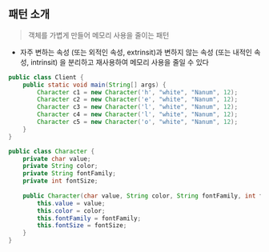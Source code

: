 ## 패턴 소개

> 객체를 가볍게 만들어 메모리 사용을 줄이는 패턴
    
- 자주 변하는 속성 (또는 외적인 속성, extrinsit)과 변하지 않는 속성 (또는 내적인 속성, intrinsit) 을 분리하고 재사용하여 메모리 사용을 줄일 수 있다

````java
public class Client {
    public static void main(String[] args) {
        Character c1 = new Character('h', "white", "Nanum", 12);
        Character c2 = new Character('e', "white", "Nanum", 12);
        Character c3 = new Character('l', "white", "Nanum", 12);
        Character c4 = new Character('l', "white", "Nanum", 12);
        Character c5 = new Character('o', "white", "Nanum", 12);
    }
}

public class Character {
    private char value;
    private String color;
    private String fontFamily;
    private int fontSize;
    
    public Character(char value, String color, String fontFamily, int fontSize) {
        this.value = value;
        this.color = color;
        this.fontFamily = fontFamily;
        this.fontSize = fontSize;
    }
}
````